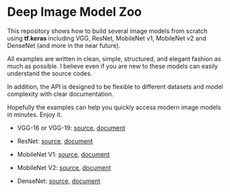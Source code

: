 # Deep Image Model Zoo
This repository shows how to build several image models from scratch using **tf.keras** including VGG, ResNet, MobileNet v1, MobileNet v2 and DenseNet (and more in the near future).

All examples are written in clean, simple, structured, and elegant fashion as much as possible. I believe even if you are new to these models can easily understand the source codes.

In addition, the API is designed to be flexible to different datasets and model complexity with clear documentation. 

Hopefully the examples can help you quickly access modern image models in minutes. Enjoy it.

* VGG-16 or VGG-19:
[source](models/VGG.py), [document](models/VGG.md)

* ResNet:
[source](models/ResNet.py), [document](models/ResNet.md)

* MobileNet V1:
[source](models/MobileNetV1.py), [document](models/MobileNetV1.md)

* MobileNet V2:
[source](models/MobileNetV2.py), [document](models/MobileNetV2.md)

* DenseNet:
[source](models/DenseNet.py), [document](models/DenseNet.md)